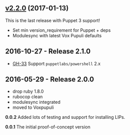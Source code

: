## [v2.2.0](https://github.com/voxpupuli/puppet-msoffice/tree/v2.2.0) (2017-01-13)

This is the last release with Puppet 3 support!
* Set min version_requirement for Puppet + deps
* Modulesync with latest Vox Pupuli defaults

## 2016-10-27 - Release 2.1.0

  * [GH-33](https://github.com/voxpupuli/puppet-msoffice/issues/33) Support `puppetlabs/powershell` 2.x

## 2016-05-29 - Release 2.0.0

* drop ruby 1.8.0
* rubocop clean
* modulesync integrated
* moved to Voxpupuli

__0.0.2__
Added lots of testing and support for installing LIPs.

__0.0.1__
The initial proof-of-concept version
